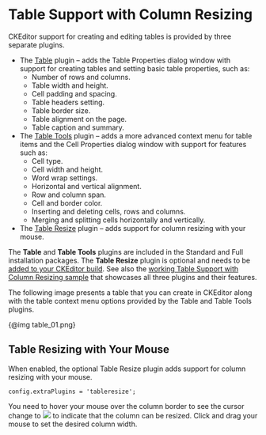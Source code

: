 # Table Support with Column Resizing

CKEditor support for creating and editing tables is provided by three separate plugins.

* The [Table](http://ckeditor.com/addon/table) plugin &ndash; adds the Table Properties dialog window with support for creating tables and setting basic table properties, such as:
	* Number of rows and columns.
	* Table width and height.
	* Cell padding and spacing.
	* Table headers setting.
	* Table border size.
	* Table alignment on the page.
	* Table caption and summary.
* The [Table Tools](http://ckeditor.com/addon/tabletools) plugin &ndash; adds a more advanced context menu for table items and the Cell Properties dialog window with support for features such as:
	* Cell type.
	* Cell width and height.
	* Word wrap settings.
	* Horizontal and vertical alignment.
	* Row and column span.
	* Cell and border color.
	* Inserting and deleting cells, rows and columns.
	* Merging and splitting cells horizontally and vertically.
* The [Table Resize](http://ckeditor.com/addon/tabletools) plugin &ndash; adds support for column resizing with your mouse.

The **Table** and **Table Tools** plugins are included in the Standard and Full installation packages. The **Table Resize** plugin is optional and needs to be [added to your CKEditor build](#!/guide/dev_plugins). See also the [working Table Support with Column Resizing sample](../samples/table.html) that showcases all three plugins and their features.

The following image presents a table that you can create in CKEditor along with the table context menu options provided by the Table and Table Tools plugins.

{@img table_01.png}

## Table Resizing with Your Mouse

When enabled, the optional Table Resize plugin adds support for column resizing with your mouse.  

	config.extraPlugins = 'tableresize';

You need to hover your mouse over the column border to see the cursor change to <img src="guides/dev_table/col_resize_cursor.png"> to indicate that the column can be resized. Click and drag your mouse to set the desired column width.